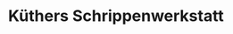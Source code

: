 ---
title: "Küthers Schrippenwerkstatt"
url: /stralsund/kuethers-schrippenwerkstatt/
shop: Bäckerei
---